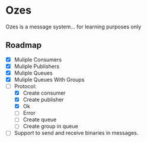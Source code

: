# Ozes


Ozes is a message system... for learning purposes only

## Roadmap

- [x] Muliple Consumers
- [x] Muliple Publishers
- [x] Muliple Queues
- [x] Muliple Queues With Groups
- [ ] Protocol:
    - [X] Create consumer
    - [X] Create publisher
    - [X] Ok
    - [ ] Error
    - [ ] Create queue
    - [ ] Create group in queue
- [ ] Support to send and receive binaries in messages.